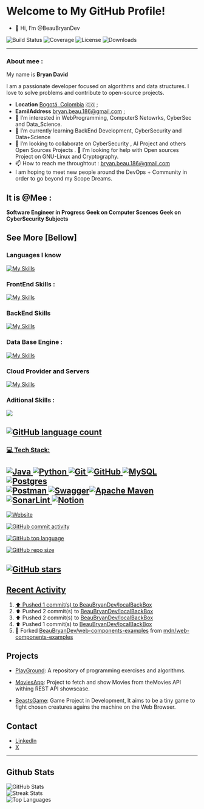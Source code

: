 # Welcome to My GitHub Profile!

- 👋 Hi, I’m @BeauBryanDev

![Build Status](https://img.shields.io/github/workflow/status/BeauBryanDev/PlayGround/CI)
![Coverage](https://img.shields.io/codecov/c/github/BeauBryanDev/PlayGround)
![License](https://img.shields.io/github/license/BeauBryanDev/PlayGround)
![Downloads](https://img.shields.io/github/downloads/BeauBryanDev/PlayGround/total)

---
### About mee :

My name is **Bryan David**

I am a passionate developer focused on algorithms and data structures. I love to solve problems and contribute to open-source projects.

- **Location**  <a href="https://www.google.com/maps/search/bogot%C3%A1/@4.6486259,-74.2478946,11z" target="_blank">Bogotá, Colombia</a> 🇨🇴 ;
- **EamilAddress** [ bryan.beau.186@gmail.com](mailto:bryan.beau.186@gmail.com ) ;
- 👀 I’m interested in WebProgramming, ComputerS Netowrks, CyberSec and Data_Science.
- 🌱 I’m currently learning BackEnd Development, CyberSecurity and Data+Science
- 👯 I’m looking to collaborate on CyberSecurity , AI Project and others Open Sources Projects .
🤔 I’m looking for help with Open sources Project on GNU-Linux and Cryptography.
- 📫 How to reach me throughtout : bryan.beau.186@gmail.com 
- I am hoping to meet new people around the DevOps + Community in order to go beyond my Scope Dreams. 

## It is @Mee :

**Software Engineer in Progress**
**Geek on Computer Scences**
**Geek on CyberSecurity Subjects**

## See More [Bellow]

### Languages I know 

[![My Skills](https://skillicons.dev/icons?i=c,cpp,java,python,bash,javascript,typescript,php)](https://skillicons.dev)

### FrontEnd Skills :

[![My Skills](https://skillicons.dev/icons?i=html,css,js,react,tailwind,sass)](https://skillicons.dev)

### BackEnd Skills 

[![My Skills](https://skillicons.dev/icons?i=python,java,php,nodejs)](https://skillicons.dev)

### Data Base Engine :

[![My Skills](https://skillicons.dev/icons?i=mysql,postgresql,mongo,dynamodb)](https://skillicons.dev)

### Cloud Provider and Servers 
[![My Skills](https://skillicons.dev/icons?i=aws,linux,kali,debian)](https://skillicons.dev)

### Aditional Skills : 

<p><a href="https://skillicons.dev">
    <img src="https://skillicons.dev/icons?i=git,kubernetes,docker,c,linux,vim,anaconda" />
</p>

![GitHub language count](https://img.shields.io/github/languages/count/BeauBryanDev/PlayGround)
---

### 💻 Tech Stack:
![Java](https://img.shields.io/badge/java-%23ED8B00.svg?style=for-the-badge&logo=openjdk&logoColor=white) ![Python](https://img.shields.io/badge/python-3670A0?style=for-the-badge&logo=python&logoColor=ffdd54) ![Git](https://img.shields.io/badge/git-%23F05033.svg?style=for-the-badge&logo=git&logoColor=white) ![GitHub](https://img.shields.io/badge/github-%23121011.svg?style=for-the-badge&logo=github&logoColor=white) ![MySQL](https://img.shields.io/badge/mysql-4479A1.svg?style=for-the-badge&logo=mysql&logoColor=white) ![Postgres](https://img.shields.io/badge/postgres-%23316192.svg?style=for-the-badge&logo=postgresql&logoColor=white) </br> ![Postman](https://img.shields.io/badge/Postman-FF6C37?style=for-the-badge&logo=postman&logoColor=white) ![Swagger](https://img.shields.io/badge/-Swagger-%23Clojure?style=for-the-badge&logo=swagger&logoColor=white)![Apache Maven](https://img.shields.io/badge/Apache%20Maven-C71A36?style=for-the-badge&logo=Apache%20Maven&logoColor=white) ![SonarLint](https://img.shields.io/badge/SonarLint-CB2029?style=for-the-badge&logo=SONARLINT&logoColor=white) ![Notion](https://img.shields.io/badge/Notion-%23000000.svg?style=for-the-badge&logo=notion&logoColor=white)
---
![Website](https://img.shields.io/website?url=https%3A%2F%2Fbeabu.lapithel.com%2Fmee)


![GitHub commit activity](https://img.shields.io/github/commit-activity/w/BeauBryanDev/beastGame)


![GitHub top language](https://img.shields.io/github/languages/top/BryanBeauDev/PlayGround)

![GitHub repo size](https://img.shields.io/github/repo-size/BeauBryanDev/PlayGround)

![GitHub stars](https://img.shields.io/github/stars/beauBryanDev/PlayGround?style=social)
---
<!--Here is to Display my foresmost recent Activiy over my Profile README -->
## Recent Activity 

<!--RECENT_ACTIVITY:start--> 
1. ⬆️ Pushed 1 commit(s) to [BeauBryanDev/localBackBox](https://github.com/BeauBryanDev/localBackBox)<br>
2. ⬆️ Pushed 2 commit(s) to [BeauBryanDev/localBackBox](https://github.com/BeauBryanDev/localBackBox)<br>
3. ⬆️ Pushed 2 commit(s) to [BeauBryanDev/localBackBox](https://github.com/BeauBryanDev/localBackBox)<br>
4. ⬆️ Pushed 1 commit(s) to [BeauBryanDev/localBackBox](https://github.com/BeauBryanDev/localBackBox)<br>
5. 🔱 Forked [BeauBryanDev/web-components-examples](https://github.com/BeauBryanDev/web-components-examples) from [mdn/web-components-examples](https://github.com/mdn/web-components-examples)<br>
<!--RECENT_ACTIVITY:end-->
<!-- RECENT_ACTIVITY:last_update -->


## Projects
- [PlayGround](https://github.com/BeauBryanDev/PlayGround): A repository of programming exercises and algorithms.

- [MoviesApp](https://github.com/BeauBryanDev/myMovieApp): Project to fetch and show Movies from theMovies API withing REST API showscase.

- [BeastsGame](https://github.com/BeauBryanDev/beastGame): Game Project in Development, It aims to be a tiny game to fight chosen creatures agains the machine on the Web Browser. 

<!---
BeauBryanDev/BeauBryanDev is a ✨ special ✨ repository because its `README.md` (this file) appears on your GitHub profile.
You can click the Preview link to take a look at your changes.
--->
## Contact
- [LinkedIn](https://www.linkedin.com/in/beaubryandev)
- [X](https://twitter.com/BeauBryanDev)

---
## Github Stats  

<img src="https://github-readme-stats.vercel.app/api?username=BeauBryanDev&theme=dark&hide_border=false&include_all_commits=true&count_private=true" alt="GitHub Stats"> </br>
  <img src="https://github-readme-streak-stats.herokuapp.com/?user=BeauBryanDev&theme=dark&hide_border=false" alt="Streak Stats"> </br>
  <img src="https://github-readme-stats.vercel.app/api/top-langs/?username=BeauBryanDev&theme=dark&hide_border=false&include_all_commits=true&count_private=true&layout=compact" alt="Top Languages">
</div>

